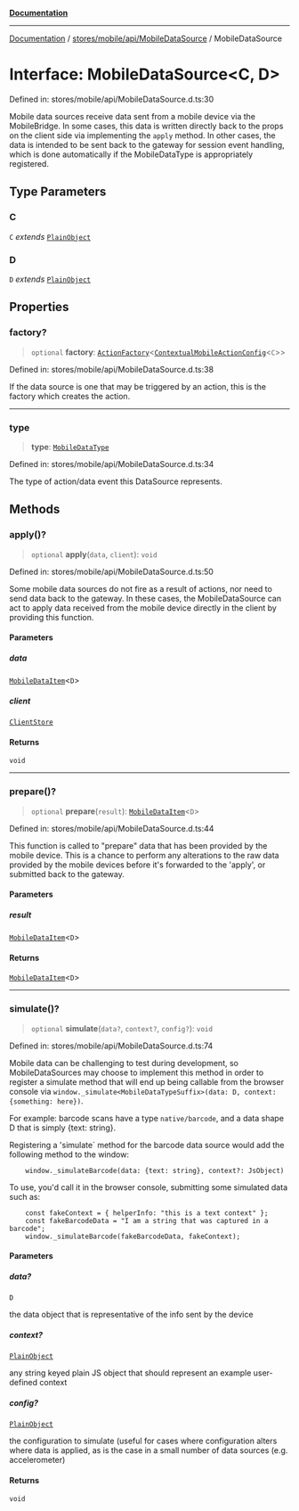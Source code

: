 [**Documentation**](../../../../../index.md)

***

[Documentation](../../../../../index.md) / [stores/mobile/api/MobileDataSource](../index.md) / MobileDataSource

# Interface: MobileDataSource\<C, D\>

Defined in: stores/mobile/api/MobileDataSource.d.ts:30

Mobile data sources receive data sent from a mobile device via the MobileBridge. In some cases, this data is written
directly back to the props on the client side via implementing the `apply` method.  In other cases, the data is
intended to be sent back to the gateway for session event handling, which is done automatically if the
MobileDataType is appropriately registered.

## Type Parameters

### C

`C` *extends* [`PlainObject`](../../../../../perspective-client/type-aliases/PlainObject.md)

### D

`D` *extends* [`PlainObject`](../../../../../perspective-client/type-aliases/PlainObject.md)

## Properties

### factory?

> `optional` **factory**: [`ActionFactory`](../../../../../api/action/ActionRegistry/interfaces/ActionFactory.md)\<[`ContextualMobileActionConfig`](../../MobileAction/interfaces/ContextualMobileActionConfig.md)\<`C`\>\>

Defined in: stores/mobile/api/MobileDataSource.d.ts:38

If the data source is one that may be triggered by an action, this is the factory which creates the action.

***

### type

> **type**: [`MobileDataType`](../../MobileDataType/enumerations/MobileDataType.md)

Defined in: stores/mobile/api/MobileDataSource.d.ts:34

The type of action/data event this DataSource represents.

## Methods

### apply()?

> `optional` **apply**(`data`, `client`): `void`

Defined in: stores/mobile/api/MobileDataSource.d.ts:50

Some mobile data sources do not fire as a result of actions, nor need to send data back to the gateway.
In these cases, the MobileDataSource can act to apply data received from the mobile device directly in the
client by providing this function.

#### Parameters

##### data

[`MobileDataItem`](MobileDataItem.md)\<`D`\>

##### client

[`ClientStore`](../../../../ClientStore/classes/ClientStore.md)

#### Returns

`void`

***

### prepare()?

> `optional` **prepare**(`result`): [`MobileDataItem`](MobileDataItem.md)\<`D`\>

Defined in: stores/mobile/api/MobileDataSource.d.ts:44

This function is called to "prepare" data that has been provided by the mobile device.  This is a chance to
perform any alterations to the raw data provided by the mobile devices before it's forwarded to the 'apply',
or submitted back to the gateway.

#### Parameters

##### result

[`MobileDataItem`](MobileDataItem.md)\<`D`\>

#### Returns

[`MobileDataItem`](MobileDataItem.md)\<`D`\>

***

### simulate()?

> `optional` **simulate**(`data?`, `context?`, `config?`): `void`

Defined in: stores/mobile/api/MobileDataSource.d.ts:74

Mobile data can be challenging to test during development, so MobileDataSources may choose to implement this
method in order to register a simulate method that will end up being callable from the browser console via
`window._simulate<MobileDataTypeSuffix>(data: D, context: {something: here})`.

For example: barcode scans have a type `native/barcode`, and a data shape D that is simply {text: string}.

Registering a 'simulate` method for the barcode data source would add the following method to the window:
```
    window._simulateBarcode(data: {text: string}, context?: JsObject)
```
To use, you'd call it in the browser console, submitting some simulated data such as:
```
    const fakeContext = { helperInfo: "this is a text context" };
    const fakeBarcodeData = "I am a string that was captured in a barcode";
    window._simulateBarcode(fakeBarcodeData, fakeContext);
```

#### Parameters

##### data?

`D`

the data object that is representative of the info sent by the device

##### context?

[`PlainObject`](../../../../../perspective-client/type-aliases/PlainObject.md)

any string keyed plain JS object that should represent an example user-defined context

##### config?

[`PlainObject`](../../../../../perspective-client/type-aliases/PlainObject.md)

the configuration to simulate (useful for cases where configuration alters where data is applied,
as is the case in a small number of data sources (e.g. accelerometer)

#### Returns

`void`
